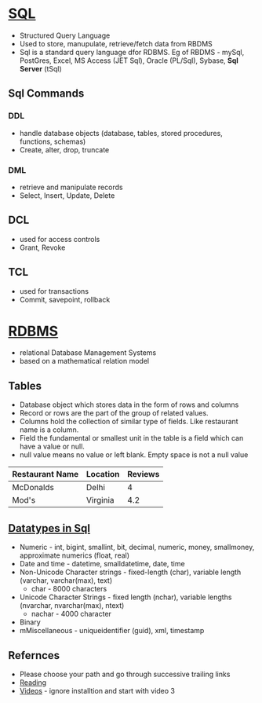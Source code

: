 # [SQL](https://www.tutorialspoint.com/sql/sql-overview.htm)
- Structured Query Language
- Used to store, manupulate, retrieve/fetch data from RBDMS
- Sql is a standard query language dfor RDBMS. Eg of RBDMS - mySql, PostGres, Excel, MS Access (JET Sql), Oracle (PL/Sql), Sybase, **Sql Server** (tSql)

## Sql Commands
### DDL
- handle database objects (database, tables, stored procedures, functions, schemas)
- Create, alter, drop, truncate
### DML
- retrieve and manipulate records
- Select, Insert, Update, Delete
## DCL
- used for access controls
- Grant, Revoke
## TCL 
- used for transactions
- Commit, savepoint, rollback

# [RDBMS](https://www.tutorialspoint.com/sql/sql-rdbms-concepts.htm)
- relational Database Management Systems
- based on a mathematical relation model

## Tables
- Database object which stores data in the form of rows and columns
- Record or rows are the part of the group of related values.
- Columns hold the collection of similar type of fields. Like restaurant name is a column.
- Field the fundamental or smallest unit in the table is a field which can have a value or null.
- null value means no value or left blank. Empty space is not a null value

| Restaurant Name | Location | Reviews |
|-----------------|----------|---------|
| McDonalds       | Delhi    | 4       |
| Mod's           |Virginia  | 4.2     |


## [Datatypes in Sql](https://www.tutorialspoint.com/sql/sql-data-types.htm)
- Numeric - int, bigint, smallint, bit, decimal, numeric, money, smallmoney, approximate numerics (float, real)
- Date and time - datetime, smalldatetime, date, time
- Non-Unicode Character strings - fixed-length (char), variable length (varchar, varchar(max), text)
    - char - 8000 characters
- Unicode Character Strings - fixed length (nchar), variable lengths (nvarchar, nvarchar(max), ntext)
    - nachar - 4000 character
- Binary
- mMiscellaneous - uniqueidentifier (guid), xml, timestamp


## Refernces 
- Please choose your path and go through successive trailing links
- [Reading](https://www.tutorialspoint.com/sql/index.htm)
- [Videos](https://www.youtube.com/playlist?list=PL08903FB7ACA1C2FB) - ignore installtion and start with video 3